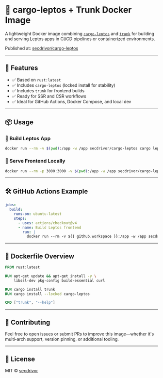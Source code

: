 # 🦀 cargo-leptos + Trunk Docker Image

A lightweight Docker image combining [`cargo-leptos`](https://github.com/leptos-rs/cargo-leptos) and [`trunk`](https://trunkrs.dev/) for building and serving Leptos apps in CI/CD pipelines or containerized environments.

Published at: [secdrivor/cargo-leptos](https://hub.docker.com/r/secdrivor/cargo-leptos)

---

## 🚀 Features

- ✅ Based on `rust:latest`
- ✅ Includes `cargo-leptos` (locked install for stability)
- ✅ Includes `trunk` for frontend builds
- ✅ Ready for SSR and CSR workflows
- ✅ Ideal for GitHub Actions, Docker Compose, and local dev

---

## 📦 Usage

### 🔧 Build Leptos App

```bash
docker run --rm -v $(pwd):/app -w /app secdrivor/cargo-leptos cargo leptos build --release
```

### 🧪 Serve Frontend Locally

```bash
docker run --rm -p 3000:3000 -v $(pwd):/app -w /app secdrivor/cargo-leptos trunk serve
```

---

## 🛠️ GitHub Actions Example

```yaml
jobs:
  build:
    runs-on: ubuntu-latest
    steps:
      - uses: actions/checkout@v4
      - name: Build Leptos frontend
        run: |
          docker run --rm -v ${{ github.workspace }}:/app -w /app secdrivor/cargo-leptos cargo leptos build --release
```

---

## 🧱 Dockerfile Overview

```Dockerfile
FROM rust:latest

RUN apt-get update && apt-get install -y \
    libssl-dev pkg-config build-essential curl

RUN cargo install trunk
RUN cargo install --locked cargo-leptos

CMD ["trunk", "--help"]
```

---

## 🤝 Contributing

Feel free to open issues or submit PRs to improve this image—whether it's multi-arch support, version pinning, or additional tooling.

---

## 📜 License

MIT © [secdrivor](https://hub.docker.com/u/secdrivor)
